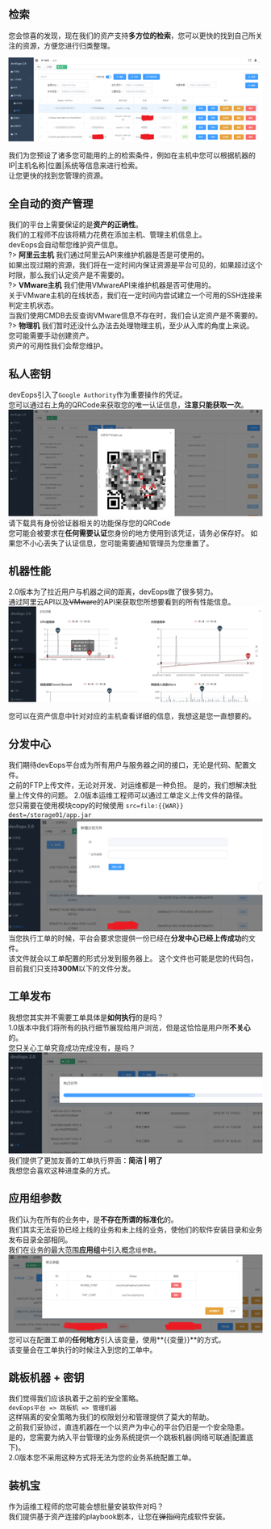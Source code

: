## 检索

您会惊喜的发现，现在我们的资产支持**多方位的检索**，您可以更快的找到自己所关注的资源，方便您进行归类整理。

![SEARCH](img/host.png)  

我们为您预设了诸多您可能用的上的检索条件，例如在主机中您可以根据机器的IP|主机名称|位置|系统等信息来进行检索。  
让您更快的找到您管理的资源。


## 全自动的资产管理

我们的平台上需要保证的是**资产的正确性**。  
我们的工程师不应该将精力花费在添加主机、管理主机信息上。  
devEops会自动帮您维护资产信息。  
?> **阿里云主机**
我们通过阿里云API来维护机器是否是可使用的。  
如果出现过期的资源，我们将在一定时间内保证资源是平台可见的，如果超过这个时限，那么我们认定资产是不需要的。  
?> **VMware主机**
我们使用VMwareAPI来维护机器是否可使用的。  
关于VMware主机的在线状态，我们在一定时间内尝试建立一个可用的SSH连接来判定主机状态。  
当我们使用CMDB去反查询VMware信息不存在时，我们会认定资产是不需要的。  
?> **物理机**
我们暂时还没什么办法去处理物理主机，至少从入库的角度上来说。  
您可能需要手动创建资产。  
资产的可用性我们会帮您维护。  


## 私人密钥

devEops引入了`Google Authority`作为重要操作的凭证。  
您可以通过右上角的QRCode来获取您的唯一认证信息，**注意只能获取一次**。
![QRCODE](img/qrcode.png)  
请下载具有身份验证器相关的功能保存您的QRCode  
您可能会被要求在**任何需要认证**您身份的地方使用到该凭证，请务必保存好。 
如果您不小心丢失了认证信息，您可能需要通知管理员为您重置了。



## 机器性能

2.0版本为了拉近用户与机器之间的距离，devEops做了很多努力。  
通过阿里云API以及~~VMware~~的API来获取您所想要看到的所有性能信息。  
![QRCODE](img/monitor.png)  

您可以在资产信息中针对对应的主机查看详细的信息，我想这是您一直想要的。


## 分发中心

我们期待devEops平台成为所有用户与服务器之间的接口，无论是代码、配置文件。  
之前的FTP上传文件，无论对开发、对运维都是一种负担。
是的，我们想解决批量上传文件的问题。
2.0版本运维工程师可以通过工单定义上传文件的路径。  
您只需要在使用模块copy的时候使用 `src=file:{{WAR}} dest=/storage01/app.jar`  
![CENTER](img/center.png)
当您执行工单的时候，平台会要求您提供一份已经在**分发中心已经上传成功**的文件。  
该文件就会以工单配置的形式分发到服务器上。
这个文件也可能是您的代码包，目前我们只支持**300M**以下的文件分发。


## 工单发布

我想您其实并不需要工单具体是**如何执行**的是吗？  
1.0版本中我们将所有的执行细节展现给用户浏览，但是这恰恰是用户所**不关心**的。  
您只关心工单究竟成功完成没有，是吗？  
![PROCESS](img/process.png)
我们提供了更加友善的工单执行界面：**简洁 | 明了**  
我想您会喜欢这种进度条的方式。


## 应用组参数

我们认为在所有的业务中，是**不存在所谓的标准化**的。  
我们其实无法妥协已经上线的业务和未上线的业务，使他们的软件安装目录和业务发布目录全部相同。  
我们在业务的最大范围**应用组**中引入概念`组参数`。  
![VARS](img/vars.png)
您可以在配置工单的**任何地方**引入该变量，使用**{{变量}}**的方式。  
该变量会在工单执行的时候注入到您的工单中。


## 跳板机器 + 密钥

我们觉得我们应该执着于之前的安全策略。  
`devEops平台 => 跳板机 => 管理机器`  
这样隔离的安全策略为我们的权限划分和管理提供了莫大的帮助。  
之前我们妥协过，直连机器在一个以资产为中心的平台仍旧是一个安全隐患。  
是的，您需要为纳入平台管理的业务系统提供一个跳板机器(网络可联通|配置底下)。  
2.0版本您不采用这种方式将无法为您的业务系统配置工单。


## 装机宝

作为运维工程师的您可能会想批量安装软件对吗？  
我们提供基于资产连接的playbook剧本，让您在~~弹指间~~完成软件安装。